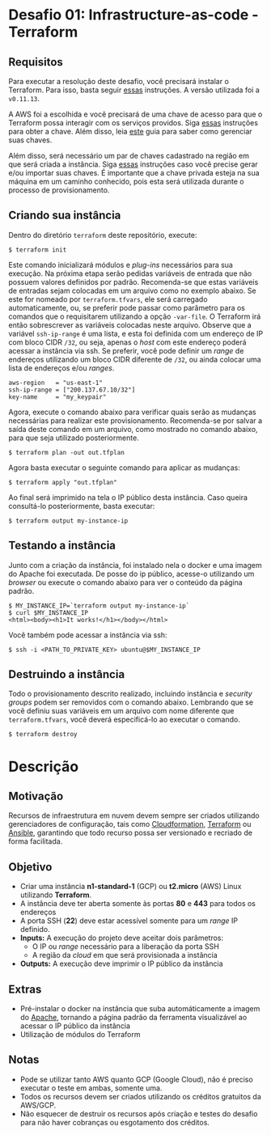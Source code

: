 # Desafio 01: Infrastructure-as-code - Terraform

## Requisitos

Para executar a resolução deste desafio, você precisará instalar o Terraform. Para isso, basta seguir [essas](https://learn.hashicorp.com/terraform/getting-started/install#installing-terraform) instruções. A versão utilizada foi a `v0.11.13`.

A AWS foi a escolhida e você precisará de uma chave de acesso para que o Terraform possa interagir com os serviços providos. Siga [essas](https://aws.amazon.com/pt/blogs/security/wheres-my-secret-access-key/) instruções para obter a chave. Além disso, leia [este](https://aws.amazon.com/pt/blogs/security/a-new-and-standardized-way-to-manage-credentials-in-the-aws-sdks/) guia para saber como gerenciar suas chaves.

Além disso, será necessário um par de chaves cadastrado na região em que será criada a instância. Siga [essas](https://docs.aws.amazon.com/pt_br/AWSEC2/latest/UserGuide/ec2-key-pairs.html#how-to-generate-your-own-key-and-import-it-to-aws) instruções caso você precise gerar e/ou importar suas chaves. É importante que a chave privada esteja na sua máquina em um caminho conhecido, pois esta será utilizada durante o processo de provisionamento.

## Criando sua instância

Dentro do diretório `terraform` deste repositório, execute:

```shell
$ terraform init
```

Este comando inicializará módulos e _plug-ins_ necessários para sua execução. Na próxima etapa serão pedidas variáveis de entrada que não possuem valores definidos por padrão. Recomenda-se que estas variáveis de entradas sejam colocadas em um arquivo como no exemplo abaixo. Se este for nomeado por `terraform.tfvars`, ele será carregado automaticamente, ou, se preferir pode passar como parâmetro para os comandos que o requisitarem utilizando a opção `-var-file`. O Terraform irá então sobrescrever as variáveis colocadas neste arquivo. Observe que a variável `ssh-ip-range` é uma lista, e esta foi definida com um endereço de IP com bloco CIDR `/32`, ou seja, apenas o _host_ com este endereço poderá acessar a instância via ssh. Se preferir, você pode definir um _range_ de endereços utilizando um bloco CIDR diferente de `/32`, ou ainda colocar uma lista de endereços e/ou _ranges_.

```
aws-region   = "us-east-1"
ssh-ip-range = ["200.137.67.10/32"]
key-name     = "my_keypair"
```

Agora, execute o comando abaixo para verificar quais serão as mudanças necessárias para realizar este provisionamento. Recomenda-se por salvar a saída deste comando em um arquivo, como mostrado no comando abaixo, para que seja utilizado posteriormente.

```shell
$ terraform plan -out out.tfplan
```

Agora basta executar o seguinte comando para aplicar as mudanças:

```shell
$ terraform apply "out.tfplan"
```

Ao final será imprimido na tela o IP público desta instância. Caso queira consultá-lo posteriormente, basta executar:

```shell
$ terraform output my-instance-ip
```

## Testando a instância

Junto com a criação da instância, foi instalado nela o docker e uma imagem do Apache foi executada. De posse do ip público, acesse-o utilizando um _browser_ ou execute o comando abaixo para ver o conteúdo da página padrão.

```shell
$ MY_INSTANCE_IP=`terraform output my-instance-ip`
$ curl $MY_INSTANCE_IP
<html><body><h1>It works!</h1></body></html>
```

Você também pode acessar a instância via ssh:

```shell
$ ssh -i <PATH_TO_PRIVATE_KEY> ubuntu@$MY_INSTANCE_IP
```

## Destruindo a instância

Todo o provisionamento descrito realizado, incluindo instância e _security groups_ podem ser removidos com o comando abaixo. Lembrando que se você definiu suas variáveis em um arquivo com nome diferente que `terraform.tfvars`, você deverá especificá-lo ao executar o comando.

```shell
$ terraform destroy
```

# Descrição

## Motivação

Recursos de infraestrutura em nuvem devem sempre ser criados utilizando gerenciadores de configuração, tais como [Cloudformation](https://aws.amazon.com/cloudformation/), [Terraform](https://www.terraform.io/) ou [Ansible](https://www.ansible.com/), garantindo que todo recurso possa ser versionado e recriado de forma facilitada.

## Objetivo

- Criar uma instância **n1-standard-1** (GCP) ou **t2.micro** (AWS) Linux utilizando **Terraform**.
- A instância deve ter aberta somente às portas **80** e **443** para todos os endereços
- A porta SSH (**22**) deve estar acessível somente para um _range_ IP definido.
- **Inputs:** A execução do projeto deve aceitar dois parâmetros:
  - O IP ou _range_ necessário para a liberação da porta SSH
  - A região da _cloud_ em que será provisionada a instância
- **Outputs:** A execução deve imprimir o IP público da instância


## Extras

- Pré-instalar o docker na instância que suba automáticamente a imagem do [Apache](https://hub.docker.com/_/httpd/), tornando a página padrão da ferramenta visualizável ao acessar o IP público da instância
- Utilização de módulos do Terraform

## Notas
- Pode se utilizar tanto AWS quanto GCP (Google Cloud), não é preciso executar o teste em ambas, somente uma.
- Todos os recursos devem ser criados utilizando os créditos gratuitos da AWS/GCP.
- Não esquecer de destruir os recursos após criação e testes do desafio para não haver cobranças ou esgotamento dos créditos.